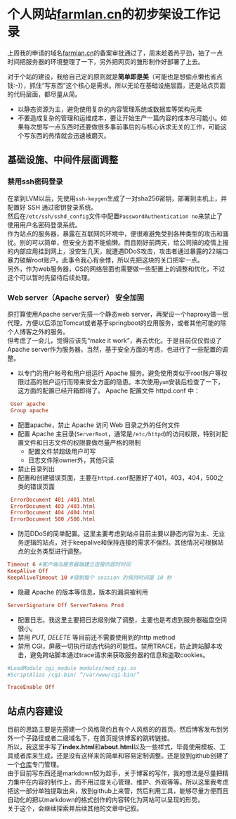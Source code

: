 # 个人网站[farmlan.cn](http://farmlan.cn)的初步架设工作记录

上周我的申请的域名[farmlan.cn](http://farmlan.cn)的备案审批通过了，周末趁着热乎劲，抽了一点时间把服务器的环境整理了一下，另外把网页的雏形制作好部署了上去。  

对于个站的建设，我给自己定的原则就是**简单即是美**（可能也是想偷点懒也省点钱:-)），抓住“写东西”这个核心是需求。所以无论在基础设施层面，还是站点页面的代码层面，都尽量从简。
- 以静态资源为主，避免使用复杂的内容管理系统或数据库等架构元素
- 不要造成复杂的管理和运维成本，要让开始生产一篇内容的成本尽可能小。如果每次想写一点东西时还要做很多事前事后的与核心诉求无关的工作，可能这个写东西的热情就会迅速被磨灭。

## 基础设施、中间件层面调整  
### 禁用ssh密码登录  
在拿到LVM以后，先使用`ssh-keygen`生成了一对sha256密钥，部署到主机上，并配置好 SSH 通过密钥登录系统。  
然后在`/etc/ssh/sshd_config`文件中配置`PasswordAuthentication no`来禁止了使用用户名密码登录系统。  
作为站点的服务器，暴露在互联网的环境中，便很难避免受到各种类型的攻击和骚扰。别的可以简单，但安全方面不能偷懒。而且刚好前两天，给公司搞的疫情上报的内部应用挂到网上，没安生几天，就遭遇DDoS攻击，攻击者通过暴露的22端口暴力破解root账户。此事令我心有余悸，所以先把这块的关口把牢一点。  
另外，作为web服务器，OS的网络层面也需要做一些配置上的调整和优化，不过这个可以暂时先留待后续处理。

### Web server（Apache server） 安全加固
原打算使用Apache server先搭一个静态web server，再架设一个haproxy做一层代理，方便以后添加Tomcat或者基于springboot的应用服务，或者其他可能的除个人博客之外的服务。  
但考虑了一会儿，觉得应该先“make it work”，再去优化。于是目前仅仅假设了Apache server作为服务器。当然，基于安全方面的考虑，也进行了一些配置的调整。
- 以专门的用户帐号和用户组运行 Apache 服务。避免使用类似于root账户等权限过高的账户运行而带来安全方面的隐患。本次使用`yum`安装后检查了一下，这方面的配置已经开箱即得了。 Apache 配置文件 httpd.conf 中：
```conf
 User apache
 Group apache
```
- 配置apache，禁止 Apache 访问 Web 目录之外的任何文件
- 配置 Apache 主目录(`ServerRoot`，通常是`/etc/httpd`)的访问权限，特别对配置文件和日志文件的权限要做尽量严格的限制
  - 配置文件禁超级用户可写
  - 日志文件除owner外，其他只读
- 禁止目录列出
- 配置和创建错误页面，主要在`httpd.conf`配置好了401，403，404，500之类的错误页面
```conf
 ErrorDocument 401 /401.html
 ErrorDocument 403 /403.html
 ErrorDocument 404 /404.html
 ErrorDocument 500 /500.html
```
- 防范DDoS的简单配置。这里主要考虑到站点目前主要以静态内容为主、无业务逻辑的站点，对于keepalive和保持连接的需求不强烈。其他情况可根据站点的业务类型进行调整。
```conf
Timeout 6 #客户端与服务器端建立连接的超时时间
KeepAlive Off
KeepAliveTimeout 10 #限制每个 session 的保持时间是 10 秒
```
- 隐藏 Apache 的版本等信息，版本的漏洞被利用
```conf
ServerSignature Off ServerTokens Prod
```
- 配置日志。我这里主要把日志级别做了调整，主要也是考虑到服务器磁盘空间很小。
- 禁用 *PUT, DELETE* 等目前还不需要使用到的http method
- 禁用 CGI，屏蔽一切执行动态代码的可能性。禁用TRACE，防止跨站脚本攻击，避免跨站脚本通过trace请求来获取服务器的信息和盗取cookies。
```conf
#LoadModule cgi_module modules/mod_cgi.so
#ScriptAlias /cgi-bin/ “/var/www/cgi-bin/”

TraceEnable Off
```

## 站点内容建设
目前的思路主要是先搭建一个风格简约且有个人风格的的首页。然后博客发布到另外一个子路径或者二级域名下，在首页提供博客的跳转链接。  
所以，我这里手写了**index.html**和**about.html**以及一些样式，毕竟使用模板、工具或者库来生成，还是没有这样来的简单和容易定制调整。还是放到github创建了一个[仓库](https://github.com/leolovesmile/farmlan)专门管理。  
由于目前写东西还是markdown较为趁手，关于博客的写作，我的想法是尽量把精力集中在内容的制作上，而不用过度关心管理、维护、外观等等。所以这里我考虑把这一部分单独提取出来，放到github上来管，然后利用工具，能够尽量方便而且自动化的把以markdown的格式创作的内容转化为网站可以呈现的形势。  
关于这个，会继续探索并后续其他的文章中记叙。